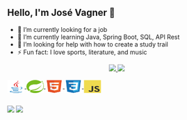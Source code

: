 ## Hello, I'm José Vagner 👋

- 🔭 I’m currently looking for a job
- 🌱 I’m currently learning Java, Spring Boot, SQL, API Rest
- 🤔 I’m looking for help with how to create a study trail
- ⚡ Fun fact: I love sports, literature, and music

<div align="center">
  <a href="https://github.com/JVagner-codes">
  <img height="180em" src="https://github-readme-stats.vercel.app/api?username=JVagner-codes&show_icons=true&theme=github_dark&include_all_commits=true&count_private=true"/>
  <img height="180em" src="https://github-readme-stats.vercel.app/api/top-langs/?username=JVagner-codes&layout=compact&langs_count=7&theme=github_dark"/>
</div>
<div style="display: inline_block"><br>
  <img align="center" alt="Vagner-Java" height="30" width="40" src="https://raw.githubusercontent.com/devicons/devicon/master/icons/java/java-original.svg"">
  <img align="center" alt="Vagner-Spring" height="30" width="40" src="https://raw.githubusercontent.com/devicons/devicon/master/icons/spring/spring-original.svg">
  <img align="center" alt="Vagner-HTML" height="30" width="40" src="https://raw.githubusercontent.com/devicons/devicon/master/icons/html5/html5-original.svg">
  <img align="center" alt="Vagner-CSS" height="30" width="40" src="https://raw.githubusercontent.com/devicons/devicon/master/icons/css3/css3-original.svg">
  <img align="center" alt="Vagner-Python" height="30" width="40" src="https://raw.githubusercontent.com/devicons/devicon/master/icons/javascript/javascript-original.svg">
</div>

 ##
 
 <div>
  <a href = "https://twitter.com/JoseVagner7"><img src="https://img.shields.io/badge/Twitter-1DA1F2?style=for-the-badge&logo=twitter&logoColor=white" target="_blank"></a>
  <a href = "https://www.linkedin.com/in/jose-vagner/" target="_blank"><img src="https://img.shields.io/badge/-LinkedIn-%230077B5?style=for-the-badge&logo=linkedin&logoColor=white" target="_blank"></a> 
 </div>

